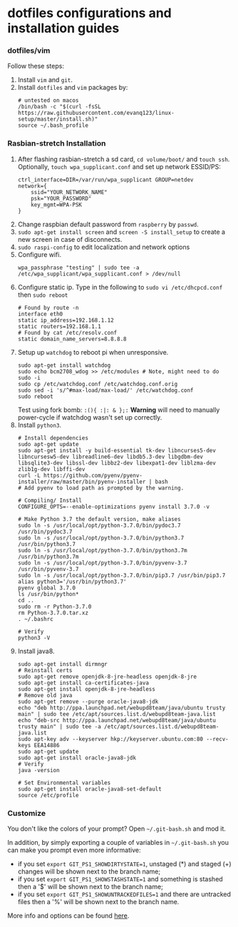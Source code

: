 # dotfiles configurations and installation guides

### dotfiles/vim

Follow these steps:
1. Install `vim` and `git`.
2. Install `dotfiles` and `vim` packages by:
   ```shell
   # untested on macos
   /bin/bash -c "$(curl -fsSL https://raw.githubusercontent.com/evanq123/linux-setup/master/install.sh)"
   source ~/.bash_profile
   ```

### Rasbian-stretch Installation
1. After flashing rasbian-stretch a sd card, `cd volume/boot/` and `touch ssh`.
   Optionally, `touch wpa_supplicant.conf` and set up network ESSID/PS:
   ```
   ctrl_interface=DIR=/var/run/wpa_supplicant GROUP=netdev
   network={
       ssid="YOUR_NETWORK_NAME"
       psk="YOUR_PASSWORD"
       key_mgmt=WPA-PSK
   }
   ```
2. Change raspbian default password from `raspberry` by `passwd`.
3. `sudo apt-get install screen` and `screen -S install_setup` to create a new screen in case of disconnects.
4. `sudo raspi-config` to edit localization and network options
5. Configure wifi.
   ```shell
   wpa_passphrase "testing" | sudo tee -a /etc/wpa_supplicant/wpa_supplicant.conf > /dev/null
   ```
6. Configure static ip. Type in the following to `sudo vi /etc/dhcpcd.conf` then `sudo reboot`
   ```shell
   # Found by route -n
   interface eth0
   static ip_address=192.168.1.12
   static routers=192.168.1.1
   # Found by cat /etc/resolv.conf
   static domain_name_servers=8.8.8.8
   ```
7. Setup up `watchdog` to reboot pi when unresponsive.
   ```shell
   sudo apt-get install watchdog
   sudo echo bcm2708_wdog >> /etc/modules # Note, might need to do sudo -i
   sudo cp /etc/watchdog.conf /etc/watchdog.conf.orig
   sudo sed -i 's/^#max-load/max-load/' /etc/watchdog.conf
   sudo reboot
   ```
   Test using fork bomb: `:(){ :|: & };:` **Warning** will need to manually power-cycle if watchdog wasn't set up correctly.
8. Install `python3`.
   ```shell
   # Install dependencies
   sudo apt-get update
   sudo apt-get install -y build-essential tk-dev libncurses5-dev libncursesw5-dev libreadline6-dev libdb5.3-dev libgdbm-dev libsqlite3-dev libssl-dev libbz2-dev libexpat1-dev liblzma-dev zlib1g-dev libffi-dev
   curl -L https://github.com/pyenv/pyenv-installer/raw/master/bin/pyenv-installer | bash
   # Add pyenv to load path as prompted by the warning.
   ```
   ```shell
   # Compiling/ Install
   CONFIGURE_OPTS=--enable-optimizations pyenv install 3.7.0 -v
   ```
   ```shell
   # Make Python 3.7 the default version, make aliases
   sudo ln -s /usr/local/opt/python-3.7.0/bin/pydoc3.7 /usr/bin/pydoc3.7
   sudo ln -s /usr/local/opt/python-3.7.0/bin/python3.7 /usr/bin/python3.7
   sudo ln -s /usr/local/opt/python-3.7.0/bin/python3.7m /usr/bin/python3.7m
   sudo ln -s /usr/local/opt/python-3.7.0/bin/pyvenv-3.7 /usr/bin/pyvenv-3.7
   sudo ln -s /usr/local/opt/python-3.7.0/bin/pip3.7 /usr/bin/pip3.7
   alias python3='/usr/bin/python3.7'
   pyenv global 3.7.0
   ls /usr/bin/python*
   cd ..
   sudo rm -r Python-3.7.0
   rm Python-3.7.0.tar.xz
   . ~/.bashrc
   ```
   ```shell
   # Verify
   python3 -V
   ```
9. Install java8.
   ``` shell
   sudo apt-get install dirmngr
   # Reinstall certs
   sudo apt-get remove openjdk-8-jre-headless openjdk-8-jre
   sudo apt-get install ca-certificates-java
   sudo apt-get install openjdk-8-jre-headless
   # Remove old java
   sudo apt-get remove --purge oracle-java8-jdk
   echo "deb http://ppa.launchpad.net/webupd8team/java/ubuntu trusty main" | sudo tee /etc/apt/sources.list.d/webupd8team-java.list
   echo "deb-src http://ppa.launchpad.net/webupd8team/java/ubuntu trusty main" | sudo tee -a /etc/apt/sources.list.d/webupd8team-java.list
   sudo apt-key adv --keyserver hkp://keyserver.ubuntu.com:80 --recv-keys EEA14886
   sudo apt-get update
   sudo apt-get install oracle-java8-jdk
   # Verify
   java -version

   # Set Environmental variables
   sudo apt-get install oracle-java8-set-default
   source /etc/profile
   ```

### Customize

You don't like the colors of your prompt? Open `~/.git-bash.sh` and mod it.

In addition, by simply exporting a couple of variables in `~/.git-bash.sh` you can make you prompt even more informative:
* if you set `export GIT_PS1_SHOWDIRTYSTATE=1`, unstaged (*) and staged (+) changes will be shown next to the branch name;
* if you set `export GIT_PS1_SHOWSTASHSTATE=1` and something is stashed then a '$' will be shown next to the branch name;
* if you set `export GIT_PS1_SHOWUNTRACKEDFILES=1` and there are untracked files then a '%' will be shown next to the branch name.

More info and options can be found [here](https://git-scm.com/book/en/v2/Appendix-A%3A-Git-in-Other-Environments-Git-in-Bash).
